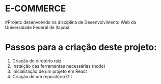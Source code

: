 # E-COMMERCE

#Projeto desenvolvido na disciplina de Desenvolvimento Web da Universidade Federal de Itajubá

# Passos para a criação deste projeto:

1. Criação do diretório raiz
2. Instalção das ferramentas necessárias (node)
3. Inicialização de um projeto em React
4. Criação de um repositório Git
